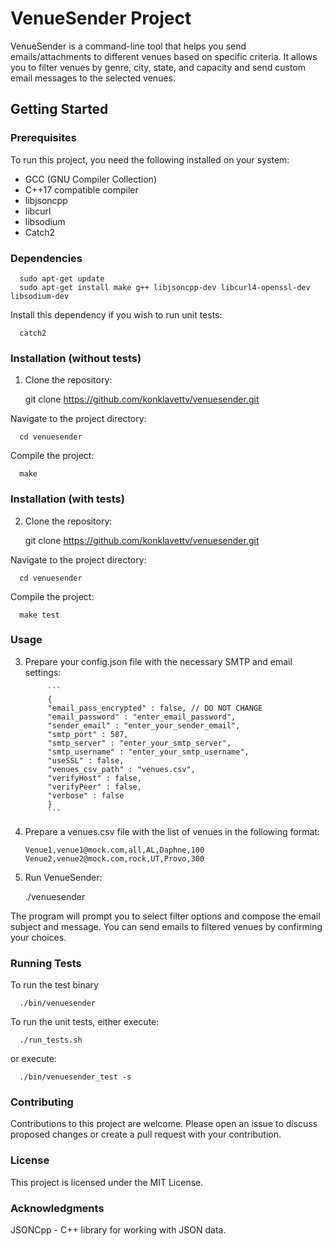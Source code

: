 # VenueSender Project

VenueSender is a command-line tool that helps you send emails/attachments to different venues based on specific criteria. It allows you to filter venues by genre, city, state, and capacity and send custom email messages to the selected venues.

## Getting Started

### Prerequisites

To run this project, you need the following installed on your system:

- GCC (GNU Compiler Collection)
- C++17 compatible compiler
- libjsoncpp
- libcurl
- libsodium
- Catch2

### Dependencies

      sudo apt-get update
      sudo apt-get install make g++ libjsoncpp-dev libcurl4-openssl-dev libsodium-dev

Install this dependency if you wish to run unit tests:

      catch2

### Installation (without tests)

1. Clone the repository:

      git clone https://github.com/konklavettv/venuesender.git


Navigate to the project directory:

      cd venuesender

Compile the project:

      make


### Installation (with tests)

2. Clone the repository:

      git clone https://github.com/konklavettv/venuesender.git


Navigate to the project directory:

      cd venuesender

Compile the project:

      make test


### Usage

3. Prepare your config.json file with the necessary SMTP and email settings:
            
            ```
            {
            "email_pass_encrypted" : false, // DO NOT CHANGE
            "email_password" : "enter_email_password",
            "sender_email" : "enter_your_sender_email",
            "smtp_port" : 587,
            "smtp_server" : "enter_your_smtp_server",
            "smtp_username" : "enter_your_smtp_username",
            "useSSL" : false,
            "venues_csv_path" : "venues.csv",
            "verifyHost" : false,
            "verifyPeer" : false,
            "verbose" : false
            }
            ```

4. Prepare a venues.csv file with the list of venues in the following format:

      ```
      Venue1,venue1@mock.com,all,AL,Daphne,100
      Venue2,venue2@mock.com,rock,UT,Provo,300
      ```


5. Run VenueSender:

      ./venuesender

The program will prompt you to select filter options and compose the email subject and message. You can send emails to filtered venues by confirming your choices.


### Running Tests

To run the test binary

      ./bin/venuesender 

To run the unit tests, either execute:

      ./run_tests.sh

or execute:

      ./bin/venuesender_test -s

### Contributing

Contributions to this project are welcome. Please open an issue to discuss proposed changes or create a pull request with your contribution.


### License

This project is licensed under the MIT License.


### Acknowledgments

JSONCpp - C++ library for working with JSON data.
